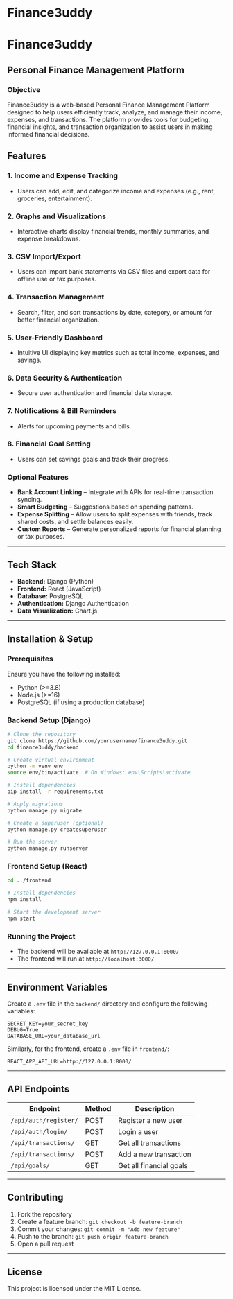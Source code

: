 # Finance3uddy
# Finance3uddy

## Personal Finance Management Platform

### Objective
Finance3uddy is a web-based Personal Finance Management Platform designed to help users efficiently track, analyze, and manage their income, expenses, and transactions. The platform provides tools for budgeting, financial insights, and transaction organization to assist users in making informed financial decisions.

## Features

### 1. Income and Expense Tracking
- Users can add, edit, and categorize income and expenses (e.g., rent, groceries, entertainment).

### 2. Graphs and Visualizations
- Interactive charts display financial trends, monthly summaries, and expense breakdowns.

### 3. CSV Import/Export
- Users can import bank statements via CSV files and export data for offline use or tax purposes.

### 4. Transaction Management
- Search, filter, and sort transactions by date, category, or amount for better financial organization.

### 5. User-Friendly Dashboard
- Intuitive UI displaying key metrics such as total income, expenses, and savings.

### 6. Data Security & Authentication
- Secure user authentication and financial data storage.

### 7. Notifications & Bill Reminders
- Alerts for upcoming payments and bills.

### 8. Financial Goal Setting
- Users can set savings goals and track their progress.

### Optional Features
- **Bank Account Linking** – Integrate with APIs for real-time transaction syncing.
- **Smart Budgeting** – Suggestions based on spending patterns.
- **Expense Splitting** – Allow users to split expenses with friends, track shared costs, and settle balances easily.
- **Custom Reports** – Generate personalized reports for financial planning or tax purposes.

---

## Tech Stack
- **Backend:** Django (Python)
- **Frontend:** React (JavaScript)
- **Database:** PostgreSQL 
- **Authentication:** Django Authentication
- **Data Visualization:** Chart.js 

---

## Installation & Setup

### Prerequisites
Ensure you have the following installed:
- Python (>=3.8)
- Node.js (>=16)
- PostgreSQL (if using a production database)

### Backend Setup (Django)
```bash
# Clone the repository
git clone https://github.com/yourusername/finance3uddy.git
cd finance3uddy/backend

# Create virtual environment
python -m venv env
source env/bin/activate  # On Windows: env\Scripts\activate

# Install dependencies
pip install -r requirements.txt

# Apply migrations
python manage.py migrate

# Create a superuser (optional)
python manage.py createsuperuser

# Run the server
python manage.py runserver
```

### Frontend Setup (React)
```bash
cd ../frontend

# Install dependencies
npm install

# Start the development server
npm start
```

### Running the Project
- The backend will be available at `http://127.0.0.1:8000/`
- The frontend will run at `http://localhost:3000/`

---

## Environment Variables
Create a `.env` file in the `backend/` directory and configure the following variables:
```
SECRET_KEY=your_secret_key
DEBUG=True
DATABASE_URL=your_database_url
```
Similarly, for the frontend, create a `.env` file in `frontend/`:
```
REACT_APP_API_URL=http://127.0.0.1:8000/
```

---

## API Endpoints
| Endpoint | Method | Description |
|----------|--------|-------------|
| `/api/auth/register/` | POST | Register a new user |
| `/api/auth/login/` | POST | Login a user |
| `/api/transactions/` | GET | Get all transactions |
| `/api/transactions/` | POST | Add a new transaction |
| `/api/goals/` | GET | Get all financial goals |

---

## Contributing
1. Fork the repository
2. Create a feature branch: `git checkout -b feature-branch`
3. Commit your changes: `git commit -m "Add new feature"`
4. Push to the branch: `git push origin feature-branch`
5. Open a pull request

---

## License
This project is licensed under the MIT License.
